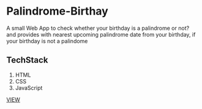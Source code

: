 # Palindrome-Birthay
A small Web App to check whether your birthday is a palindrome or not? and provides with nearest upcoming palindrome date from your birthday, if your birthday is not a palindome

## TechStack
1. HTML<br>
2. CSS<br>
3. JavaScript<br>

[VIEW](https://palindromeofbirthday.netlify.app/)
